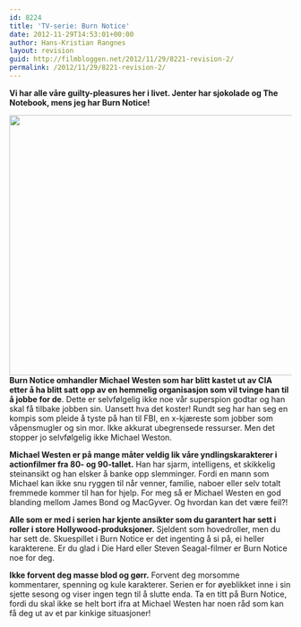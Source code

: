 ```yaml
---
id: 8224
title: 'TV-serie: Burn Notice'
date: 2012-11-29T14:53:01+00:00
author: Hans-Kristian Rangnes
layout: revision
guid: http://filmbloggen.net/2012/11/29/8221-revision-2/
permalink: /2012/11/29/8221-revision-2/
---
```

**Vi har alle våre guilty-pleasures her i livet. Jenter har sjokolade og The Notebook, mens jeg har Burn Notice!**<!--more-->

**<a href="http://filmbloggen.net/?attachment_id=8222" rel="attachment wp-att-8222"><img class="alignnone size-large wp-image-8222" src="http://filmbloggen.net/wp-content/uploads//2012/11/cast-620x465.jpg" alt="" width="620" height="465" /></a>  
Burn Notice omhandler Michael Westen som har blitt kastet ut av CIA etter å ha blitt satt opp av en hemmelig organisasjon som vil tvinge han til å jobbe for de**. Dette er selvfølgelig ikke noe vår superspion godtar og han skal få tilbake jobben sin. Uansett hva det koster! Rundt seg har han seg en kompis som pleide å tyste på han til FBI, en x-kjæreste som jobber som våpensmugler og sin mor. Ikke akkurat ubegrensede ressurser. Men det stopper jo selvfølgelig ikke Michael Weston.

**Michael Westen er på mange måter veldig lik våre yndlingskarakterer i actionfilmer fra 80- og 90-tallet.** Han har sjarm, intelligens, et skikkelig steinansikt og han elsker å banke opp slemminger. Fordi en mann som Michael kan ikke snu ryggen til når venner, familie, naboer eller selv totalt fremmede kommer til han for hjelp. For meg så er Michael Westen en god blanding mellom James Bond og MacGyver. Og hvordan kan det være feil?!

**Alle som er med i serien har kjente ansikter som du garantert har sett i roller i store Hollywood-produksjoner.** Sjeldent som hovedroller, men du har sett de. Skuespillet i Burn Notice er det ingenting å si på, ei heller karakterene. Er du glad i Die Hard eller Steven Seagal-filmer er Burn Notice noe for deg.

**Ikke forvent deg masse blod og gørr.** Forvent deg morsomme kommentarer, spenning og kule karakterer. Serien er for øyeblikket inne i sin sjette sesong og viser ingen tegn til å slutte enda. Ta en titt på Burn Notice, fordi du skal ikke se helt bort ifra at Michael Westen har noen råd som kan få deg ut av et par kinkige situasjoner!